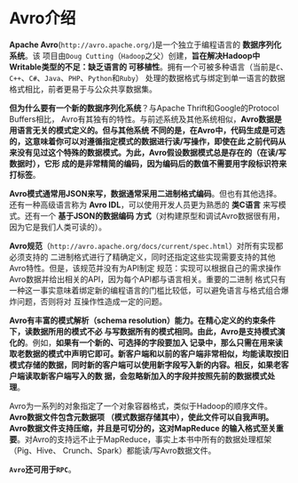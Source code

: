Avro介绍
================================================================================
**Apache Avro**(`http://avro.apache.org/`)是一个独立于编程语言的 **数据序列化系统**。该
项目由`Doug Cutting`（`Hadoop`之父）创建，**旨在解决Hadoop中Writable类型的不足：缺乏语言的
可移植性**。拥有一个可被多种语言（当前是`C`、`C++`、`C#`、`Java`、`PHP`、`Python`和`Ruby`）
处理的数据格式与绑定到单一语言的数据格式相比，前者更易于与公众共享数据集。

**但为什么要有一个新的数据序列化系统**？与Apache Thrift和Google的Protocol Buffers相比，
Avro有其独有的特性。与前述系统及其他系统相似，**Avro数据是用语言无关的模式定义的。但与其他系统
不同的是，在Avro中，代码生成是可选的，这意味着你可以对遵循指定模式的数据进行读/写操作，即使在此
之前代码从来没有见过这个特殊的数据模式。为此，Avro假设数据模式总是存在的（在读/写数据时），它形
成的是非常精简的编码，因为编码后的数值不需要用字段标识符来打标签**。

**Avro模式通常用JSON来写，数据通常采用二进制格式编码**。但也有其他选择。还有一种高级语言称为
**Avro IDL**，可以使用开发人员更为熟悉的 **类C语言** 来写模式。还有一个 **基于JSON的数据编码
方式**（对构建原型和调试Avro数据很有用，因为它是我们人类可读的）。

**Avro规范**（`http://avro.apache.org/docs/current/spec.html`）对所有实现都必须支持的
二进制格式进行了精确定义，同时还指定这些实现需要支持的其他Avro特性。但是，该规范并没有为API制定
规范：实现可以根据自己的需求操作Avro数据并给出相关的API，因为每个API都与语言相关。重要的二进制
格式只有一种这一事实意味着绑定新的编程语言的门槛比较低，可以避免语言与格式组合爆炸问题，否则将对
互操作性造成一定的问题。

**Avro有丰富的模式解析（schema resolution）能力。在精心定义的约束条件下，读数据所用的模式不必
与写数据所有的模式相同。由此，Avro是支持模式演化的**。例如，**如果有一个新的、可选择的字段要加入
记录中，那么只需在用来读取老数据的模式中声明它即可。新客户端和以前的客户端非常相似，均能读取按旧
模式存储的数据，同时新的客户端可以使用新字段写入新的内容。相反，如果老客户端读取新客户端写入的数
据，会忽略新加入的字段并按照先前的数据模式处理**。

Avro为一系列的对象指定了一个对象容器格式，类似于Hadoop的顺序文件。**Avro数据文件包含元数据项
（模式数据存储其中），使此文件可以自我声明。Avro数据文件支持压缩，并且是可切分的，这对MapReduce
的输入格式至关重要**。对Avro的支持远不止于MapReduce，事实上本书中所有的数据处理框架（Pig、Hive、
Crunch、Spark）都能读/写Avro数据文件。

**`Avro`还可用于`RPC`**。                                    
